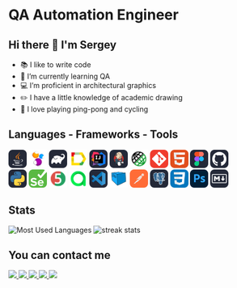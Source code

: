 # QA Automation Engineer

## Hi there 👋 I'm Sergey

- 📚 I like to write code
- 🚀 I’m currently learning QA
- 💻 I’m proficient in architectural graphics
- ✏️ I have a little knowledge of academic drawing
- 💪 I love playing ping-pong and cycling

## Languages - Frameworks - Tools
<div align="left">
    <img alt='Java' height='36' src='src/Java-Dark.svg'>
    <img alt='Selenide' height='36' src='src/Selenide.png'>
    <img alt='Gradle' height='36' src='src/Gradle-Dark.svg'>
    <img alt='Allure_Report' height='36' src='src/Allure_Report.png'>
    <img alt='Idea' height='36' src='src/Idea-Dark.svg'>
    <img alt='Jenkins' height='36' src='src/Jenkins-Dark.svg'>
    <img alt='Rest-Assured' height='36' src='src/Rest-Assured.png'>
    <img alt='Git' height='36' src='src/Git.svg'>
    <img alt='HTML' height='36' src='src/HTML.svg'>
    <img alt='Figma' height='36' src='src/Figma-Dark.svg'>
    <img alt='Github' height='36' src='src/Github-Dark.svg'/> <br>
    <img alt='Python' height='36' src='src/Python-Dark.svg'>
    <img alt='Selenium' height='36' src='src/Selenium.svg'>
    <img alt='JUnit5' height='36' src='src/JUnit5.png'>
    <img alt='AllureTestOps' height='36' src='src/AllureTestOps.png'>
    <img alt='VSCode' height='36' src='src/VSCode-Dark.svg'>
    <img alt='Selenoid' height='36' src='src/Selenoid.png'>
    <img alt='Postman' height='36' src='src/Postman.svg'>
    <img alt='PostgreSQL' height='36' src='src/PostgreSQL-Dark.svg'>
    <img alt='CSS' height='36' src='src/CSS.svg'>
    <img alt='Photoshop' height='36' src='src/Photoshop.svg'>
    <img alt='Markdown' height='36' src='src/Markdown-Dark.svg'/>
</div>


## Stats
<div align="left">
    <img width=325 src="https://github-readme-stats.vercel.app/api/top-langs/?username=sbrownbear&border_radius=10&theme=react&layout=compact" alt="Most Used Languages"/>
    <img width=450 src="https://streak-stats.demolab.com/?user=sbrownbear&count_private=true&theme=react&border_radius=10" alt="streak stats"/>
</div>

## You can contact me
<div align="left"> 
    <div align="left">
    </a>
        <a href="https://drive.google.com/file/d/1fbQ_vmuhFeMNBYfMmzIZh_xsLudJh1V8/view?usp=sharing">
        <img src="https://img.shields.io/badge/Portfolio-333333?style=for-the-badge&logo=todoist&logoColor=red" target="_blank" />
    </a>
        <a href="https://www.linkedin.com/in/sergeykonoplev58/" target="_blank">
        <img src="https://img.shields.io/badge/LinkedIn-0077B5?style=for-the-badge&logo=linkedin&logoColor=white" target="_blank" />
    </a>
        <a href="https://t.me/s_brown_bear" target="_blank">
        <img src="https://img.shields.io/badge/Telegram-0077B5?style=for-the-badge&logo=telegram&logoColor=white" target="_blank" />
    </a>
        <a href="https://www.behance.net/sergeykonoplev58" target="_blank">
        <img src="https://img.shields.io/badge/Behance-0077B5?style=for-the-badge&logo=behance&logoColor=white" target="_blank" />
    </a>
        <a href="mailto:sergey.gsarh@gmail.com">
        <img src="https://img.shields.io/badge/Gmail-333333?style=for-the-badge&logo=gmail&logoColor=red" />
    </a>
    </div>
</div>


